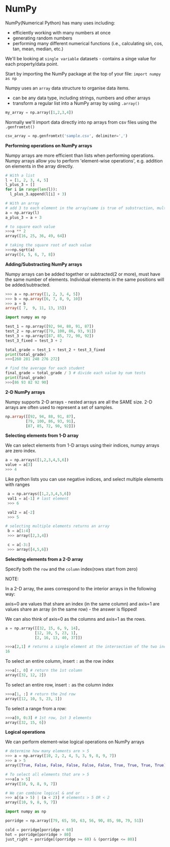 # NumPy

NumPy(Numerical Python) has many uses including:

- efficiently working with many numbers at once
- generating random numbers
- performing many different numerical functions (i.e., calculating sin, cos, tan, mean, median, etc.)

We'll be looking at `single variable` datasets - contains a singe value for each property/data point.

Start by importing the NumPy package at the top of your file:
`import numpy as np`

Numpy uses an `array` data structure to organise data items.

- can be any data type, including strings, numbers and other arrays
- transform a regular list into a NumPy array by using `.array()`

```py
my_array = np.array([1,2,3,4])
```

Normally we'll import data directly into np arrays from csv files using the `.genfromtxt()`

```py
csv_array = np.genfromtxt('sample.csv', delimiter=',')
```

**Performing operations on NumPy arrays**

Numpy arrays are more efficient than lists when performing operations. Numpy arrays allow you to perform 'element-wise operations', e.g. addition on elements in the array directly.

```py
# With a list
l = [1, 2, 3, 4, 5]
l_plus_3 = []
for i in range(len(l)):
  l_plus_3.append(l[i] + 3)

# With an array
# add 3 to each element in the array(same is true of substraction, multiplication and division)
a = np.array(l)
a_plus_3 = a + 3

# to square each value
>>>a ** 2
array([16, 25, 36, 49, 64])

# taking the square root of each value
>>>np.sqrt(a)
array([4, 5, 6, 7, 8])
```

**Adding/Substracting NumPy arrays**

Numpy arrays can be added together or subtracted(2 or more), must have the same number of elements. Individual elements in the same positions will be added/subtracted.

```sql
>>> a = np.array([1, 2, 3, 4, 5])
>>> b = np.array([6, 7, 8, 9, 10])
>>> a + b
array([ 7,  9, 11, 13, 15])
```

```py
import numpy as np

test_1 = np.array([92, 94, 88, 91, 87])
test_2 = np.array([79, 100, 86, 93, 91])
test_3 = np.array([87, 85, 72, 90, 92])
test_3_fixed = test_3 + 2

total_grade = test_1 + test_2 + test_3_fixed
print(total_grade)
>>>[260 281 248 276 272]

# find the average for each student
final_grade = total_grade / 3 # divide each value by num tests
print(final_grade)
>>>[86 93 82 92 90]
```

**2-D NumPy arrays**

Numpy supports 2-D arrays - nested arrays are all the SAME size. 2-D arrays are often used to represent a set of samples.

```sql
np.array([[92, 94, 88, 91, 87],
         [79, 100, 86, 93, 91],
         [87, 85, 72, 90, 92]])
```

**Selecting elements from 1-D array**

We can select elements from 1-D arrays using their indices, numpy arrays are zero index.

```py
a = np.arrays([1,2,3,4,5,6])
value = a[3]
>>> 4
```

Like python lists you can use negative indices, and select multiple elements with ranges

```py
 a = np.arrays([1,2,3,4,5,6])
 val1 = a[-1] # last element
 >>> 6

 val2 = a[-2]
 >>> 5

# selecting multiple elements returns an array
 b = a[1:4]
 >>> array([2,3,4])

 c = a[-3:]
 >>> array([4,5,6])
```

**Selecting elements from a 2-D array**

Specify both the `row` and the `column` index(rows start from zero)

NOTE:

In a 2-D array, the axes correspond to the interior arrays in the following way:

axis=0 are values that share an index (in the same column) and axis=1 are values share an array (in the same row) - the answer is flipped!

We can also think of axis=0 as the columns and axis=1 as the rows.

```py
a = np.array([[32, 15, 6, 9, 14],
             [12, 10, 5, 23, 1],
             [2, 16, 13, 40, 37]])

>>>a[2,1] # returns a single element at the intersection of the two indices
16
```

To select an entire column, insert `:` as the row index

```py
>>>a[:, 0] # return the 1st column
array([32, 12, 2])
```

To select an entire row, insert `:` as the column index

```py
>>>a[1, :] # return the 2nd row
array([12, 10, 5, 23, 1])
```

To select a range from a row:

```py
>>>a[0, 0:3] # 1st row, 1st 3 elements
array([32, 15, 6])
```

**Logical operations**

We can perform element-wise logical operations on NumPy arrays

```py
# determine how many elements are > 5
>>> a = np.array([10, 2, 2, 4, 5, 3, 9, 8, 9, 7])
>>> a > 5
array([True, False, False, False, False, False, True, True, True, True], dtype=bool)

# To select all elements that are > 5
>>>a[a > 5]
array([10, 9, 8, 9, 7])

# We can combine logical & and or
>>> a[(a > 5) | (a < 2)] # elements > 5 OR < 2
array([10, 9, 8, 9, 7])
```

```py
import numpy as np

porridge = np.array([79, 65, 50, 63, 56, 90, 85, 98, 79, 51])

cold = porridge[porridge < 60]
hot = porridge[porridge > 80]
just_right = porridge[(porridge >= 60) & (porridge <= 80)]
```

